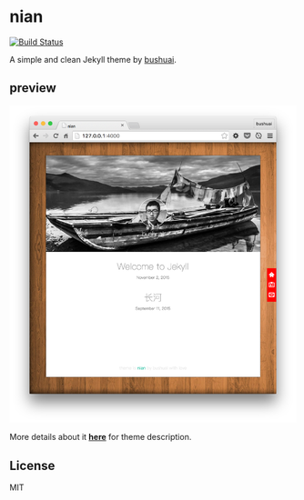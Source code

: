 # nian

[![Build Status](https://travis-ci.org/bushuai/nian.svg?branch=master)](https://travis-ci.org/bushuai/nian)

A simple and clean Jekyll theme by [bushuai](http://bushuai.github.io).

## preview
![image](screenshot.png)

More details about it [**here**](http://bushuai.github.io/posts/theme-nian/) for theme description.

## License
MIT
